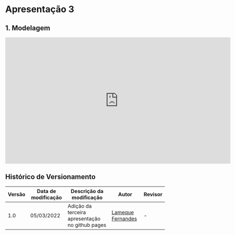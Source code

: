# Apresentação 3

## 1. Modelagem

<center>

<iframe width="711" height="400" src="https://www.youtube.com/embed/elvMYd8bHoA" title="YouTube video player" frameborder="0" allow="accelerometer; autoplay; clipboard-write; encrypted-media; gyroscope; picture-in-picture" allowfullscreen></iframe>

</center>


## Histórico de Versionamento 

|Versão|Data de modificação|Descrição da modificação|Autor|Revisor|
|-|-|-|-|-|
|1.0|05/03/2022|Adição da terceira apresentação no github pages|[Lameque Fernandes](https://github.com/lamequefernandes)| - |
